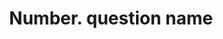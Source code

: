 ---
layout: single
title:  "Number. question name"
author_profile: false

toc: true
toc_sticky: true
toc_label: Contents
toc_icon: "fas fa-utensils"
# sidebar:
#     nav: "leettags"
categories: LeetCode
#tag: [문제 유형]
#use_math: true
---